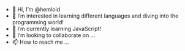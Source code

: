 - 👋 Hi, I’m @hemloid
- 👀 I’m interested in learning different languages and diving into the programming world!
- 🌱 I’m currently learning JavaScript!
- 💞️ I’m looking to collaborate on ...
- 📫 How to reach me ...

<!---
hemloid/hemloid is a ✨ special ✨ repository because its `README.md` (this file) appears on your GitHub profile.
You can click the Preview link to take a look at your changes.
--->
